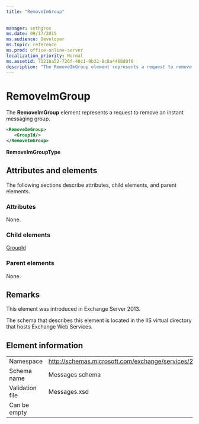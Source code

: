 ```yaml
---
title: "RemoveImGroup"
 
 
manager: sethgros
ms.date: 09/17/2015
ms.audience: Developer
ms.topic: reference
ms.prod: office-online-server
localization_priority: Normal
ms.assetid: 7121ba52-726f-48c1-9b32-8c8a4468d9f0
description: "The RemoveImGroup element represents a request to remove an instant messaging group."
---
```


# RemoveImGroup

The **RemoveImGroup** element represents a request to remove an instant messaging group. 
  
```XML
<RemoveImGroup>
   <GroupId/>
</RemoveImGroup>
```

 **RemoveImGroupType**
## Attributes and elements

The following sections describe attributes, child elements, and parent elements.
  
### Attributes

None.
  
### Child elements

[GroupId](groupid.md)
  
### Parent elements

None.
  
## Remarks

This element was introduced in Exchange Server 2013.
  
The schema that describes this element is located in the IIS virtual directory that hosts Exchange Web Services.
  
## Element information

|||
|:-----|:-----|
|Namespace  <br/> |http://schemas.microsoft.com/exchange/services/2006/messages  <br/> |
|Schema name  <br/> |Messages schema  <br/> |
|Validation file  <br/> |Messages.xsd  <br/> |
|Can be empty  <br/> ||
   

